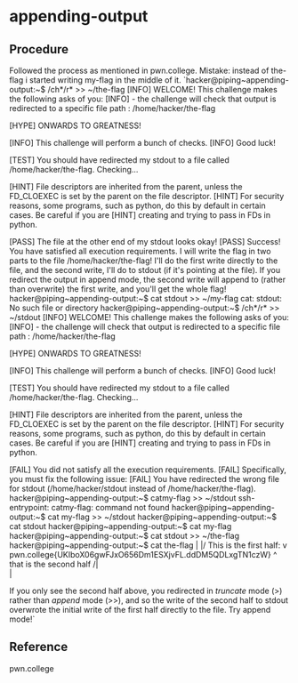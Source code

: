 # appending-output
## Procedure
Followed the process as mentioned in pwn.college. Mistake: instead of the-flag i started writing my-flag in the middle of it.
`hacker@piping~appending-output:~$ /ch*/r* >> ~/the-flag
[INFO] WELCOME! This challenge makes the following asks of you:
[INFO] - the challenge will check that output is redirected to a specific file path : /home/hacker/the-flag

[HYPE] ONWARDS TO GREATNESS!

[INFO] This challenge will perform a bunch of checks.
[INFO] Good luck!

[TEST] You should have redirected my stdout to a file called /home/hacker/the-flag. Checking...

[HINT] File descriptors are inherited from the parent, unless the FD_CLOEXEC is set by the parent on the file descriptor.
[HINT] For security reasons, some programs, such as python, do this by default in certain cases. Be careful if you are
[HINT] creating and trying to pass in FDs in python.

[PASS] The file at the other end of my stdout looks okay!
[PASS] Success! You have satisfied all execution requirements.
I will write the flag in two parts to the file /home/hacker/the-flag! I'll do
the first write directly to the file, and the second write, I'll do to stdout
(if it's pointing at the file). If you redirect the output in append mode, the
second write will append to (rather than overwrite) the first write, and you'll
get the whole flag!
hacker@piping~appending-output:~$ cat stdout >> ~/my-flag
cat: stdout: No such file or directory
hacker@piping~appending-output:~$ /ch*/r* >> ~/stdout
[INFO] WELCOME! This challenge makes the following asks of you:
[INFO] - the challenge will check that output is redirected to a specific file path : /home/hacker/the-flag

[HYPE] ONWARDS TO GREATNESS!

[INFO] This challenge will perform a bunch of checks.
[INFO] Good luck!

[TEST] You should have redirected my stdout to a file called /home/hacker/the-flag. Checking...

[HINT] File descriptors are inherited from the parent, unless the FD_CLOEXEC is set by the parent on the file descriptor.
[HINT] For security reasons, some programs, such as python, do this by default in certain cases. Be careful if you are
[HINT] creating and trying to pass in FDs in python.

[FAIL] You did not satisfy all the execution requirements.
[FAIL] Specifically, you must fix the following issue:
[FAIL]   You have redirected the wrong file for stdout (/home/hacker/stdout instead of /home/hacker/the-flag).
hacker@piping~appending-output:~$ catmy-flag >> ~/stdout
ssh-entrypoint: catmy-flag: command not found
hacker@piping~appending-output:~$ cat my-flag >> ~/stdout
hacker@piping~appending-output:~$ cat stdout
hacker@piping~appending-output:~$ cat my-flag
hacker@piping~appending-output:~$ cat stdout >> ~/the-flag
hacker@piping~appending-output:~$ cat the-flag
 |
\|/ This is the first half:
 v
pwn.college{UKIboX06gwFJxO656Dm1ESXjvFL.ddDM5QDLxgTN1czW}
                              ^
     that is the second half /|\
                              |

If you only see the second half above, you redirected in *truncate* mode (>)
rather than *append* mode (>>), and so the write of the second half to stdout
overwrote the initial write of the first half directly to the file. Try append
mode!`
## Reference
pwn.college
